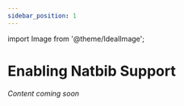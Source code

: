 ```yaml
---
sidebar_position: 1
---
```


import Image from '@theme/IdealImage';

# Enabling Natbib Support

_Content coming soon_